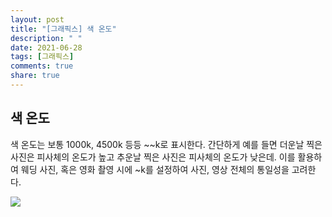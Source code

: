 ```yaml
---
layout: post
title: "[그래픽스] 색 온도"
description: " "
date: 2021-06-28
tags: [그래픽스]
comments: true
share: true
---
```


## 색 온도

색 온도는 보통 1000k, 4500k 등등 ~~k로 표시한다.
간단하게 예를 들면 더운날 찍은 사진은 피사체의 온도가 높고 추운날 찍은 사진은 피사체의 온도가 낮은데. 이를 활용하여 웨딩 사진, 혹은 영화 촬영 시에 ~k를 설정하여 사진, 영상 전체의 통일성을 고려한다.

<img src="http://cfile226.uf.daum.net/image/2643233A52FF1CC3354EAA">

